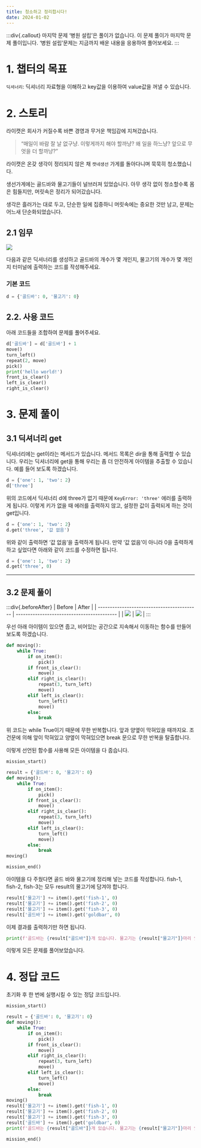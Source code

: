 ```yaml
---
title: 청소하고 정리합시다!
date: 2024-01-02
---
```


:::div{.callout}
마지막 문제 ‘병원 설립’은 풀이가 없습니다. 이 문제 풀이가 마지막 문제 풀이입니다. ‘병원 설립’문제는 지금까지 배운 내용을 응용하여 풀어보세요.
:::

# 1. 챕터의 목표

`딕셔너리`: 딕셔너리 자료형을 이해하고 key값을 이용하여 value값을 꺼낼 수 있습니다.

# 2. 스토리

라이캣은 회사가 커질수록 바쁜 경영과 무거운 책임감에 지쳐갔습니다.

> “매일이 바람 잘 날 없구냥. 이렇게까지 해야 할까냥? 왜 일을 하느냥? 앞으로 무엇을 더 할까냥?”

라이캣은 온갖 생각이 정리되지 않은 채 `캣네생선` 가게를 돌아다니며 묵묵히 청소했습니다.

생선가게에는 골드바와 물고기들이 널브러져 있었습니다. 아무 생각 없이 청소할수록 몸은 힘들지만, 머릿속은 정리가 되어갔습니다.

생각은 흘러가는 대로 두고, 단순한 일에 집중하니 머릿속에는 중요한 것만 남고, 문제는 어느새 단순화되었습니다.

## 2.1 임무

![](/images/wenivworld/expedition10-1.png)

다음과 같은 딕셔너리를 생성하고 골드바의 개수가 몇 개인지, 물고기의 개수가 몇 개인지 터미널에 출력하는 코드를 작성해주세요.

### 기본 코드

```python
d = {'골드바': 0, '물고기': 0}
```

## 2.2. 사용 코드

아래 코드들을 조합하여 문제를 풀어주세요.

```python
d['골드바'] = d['골드바'] + 1
move()
turn_left()
repeat(2, move)
pick()
print('hello world!')
front_is_clear()
left_is_clear()
right_is_clear()
```

# 3. 문제 풀이

## 3.1 딕셔너리 get

딕셔너리에는 get이라는 메서드가 있습니다. 메서드 목록은 dir을 통해 출력할 수 있습니다. 우리는 딕셔너리에 get을 통해 우리는 좀 더 안전하게 아이템을 추출할 수 있습니다. 예를 들어 보도록 하겠습니다.

```python
d = {'one': 1, 'two': 2}
d['three']
```

위의 코드에서 딕셔너리 d에 three가 없기 때문에 `KeyError: 'three'` 에러를 출력하게 됩니다. 이렇게 키가 없을 때 에러를 출력하지 않고, 설정한 값이 출력되게 하는 것이 get입니다.

```python
d = {'one': 1, 'two': 2}
d.get('three', '값 없음')
```

위와 같이 출력하면 ‘값 없음’을 출력하게 됩니다. 만약 ‘값 없음’이 아니라 0을 출력하게 하고 싶었다면 아래와 같이 코드를 수정하면 됩니다.

```python
d = {'one': 1, 'two': 2}
d.get('three', 0)
```

---

## 3.2 문제 풀이

:::div{.beforeAfter}
| Before | After |
| ------------------------------------------ | ------------------------------------------ |
| ![](/images/wenivworld/expedition10-1.png) | ![](/images/wenivworld/expedition10-2.png) |
:::

우선 아래 아이템이 있으면 줍고, 비어있는 공간으로 지속해서 이동하는 함수를 만들어보도록 하겠습니다.

```python
def moving():
    while True:
        if on_item():
            pick()
        if front_is_clear():
            move()
        elif right_is_clear():
            repeat(3, turn_left)
            move()
        elif left_is_clear():
            turn_left()
            move()
        else:
            break
```

위 코드는 while True이기 때문에 무한 반복합니다. 앞과 양옆이 막혀있을 때까지요. 조건문에 의해 앞이 막혀있고 양옆이 막혀있으면 break 문으로 무한 반복을 탈출합니다.

이렇게 선언된 함수를 사용해 모든 아이템을 다 줍습니다.

```python
mission_start()

result = {'골드바': 0, '물고기': 0}
def moving():
    while True:
        if on_item():
            pick()
        if front_is_clear():
            move()
        elif right_is_clear():
            repeat(3, turn_left)
            move()
        elif left_is_clear():
            turn_left()
            move()
        else:
            break
moving()

mission_end()
```

아이템을 다 주웠다면 골드 바와 물고기에 정리해 넣는 코드를 작성합니다. fish-1, fish-2, fish-3는 모두 result의 물고기에 담겨야 합니다.

```python
result['물고기'] += item().get('fish-1', 0)
result['물고기'] += item().get('fish-2', 0)
result['물고기'] += item().get('fish-3', 0)
result['골드바'] += item().get('goldbar', 0)
```

이제 결과를 출력하기만 하면 됩니다.

```python
print(f'골드바는 {result["골드바"]}개 있습니다. 물고기는 {result["물고기"]}마리 있습니다.')
```

이렇게 모든 문제를 풀어보았습니다.

# 4. 정답 코드

초기화 후 한 번에 실행시킬 수 있는 정답 코드입니다.

```python
mission_start()

result = {'골드바': 0, '물고기': 0}
def moving():
    while True:
        if on_item():
            pick()
        if front_is_clear():
            move()
        elif right_is_clear():
            repeat(3, turn_left)
            move()
        elif left_is_clear():
            turn_left()
            move()
        else:
            break
moving()
result['물고기'] += item().get('fish-1', 0)
result['물고기'] += item().get('fish-2', 0)
result['물고기'] += item().get('fish-3', 0)
result['골드바'] += item().get('goldbar', 0)
print(f'골드바는 {result["골드바"]}개 있습니다. 물고기는 {result["물고기"]}마리 있습니다.')

mission_end()
```
